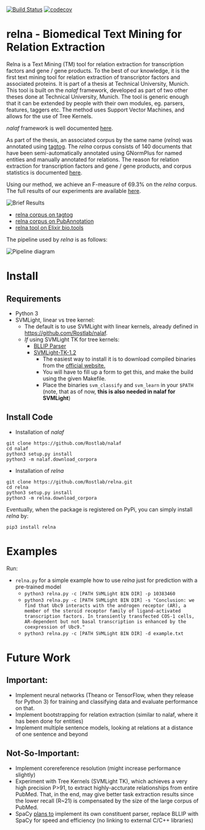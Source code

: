 [![Build Status](https://travis-ci.org/Rostlab/relna.svg?branch=develop)](https://travis-ci.org/Rostlab/relna)
[![codecov](https://codecov.io/gh/Rostlab/relna/branch/develop/graph/badge.svg)](https://codecov.io/gh/Rostlab/relna)


# relna - Biomedical Text Mining for Relation Extraction

Relna is a Text Mining (TM) tool for relation extraction for transcription factors and gene / gene products. To the best of our knowledge, it is the first text mining tool for relation extraction of transcriptor factors and associated proteins. It is part of a thesis at Technical University, Munich. This tool is built on the _nalaf_ framework, developed as part of two other theses done at Technical University, Munich. The tool is generic enough that it can be extended by people with their own modules, eg. parsers, features, taggers etc. The method uses Support Vector Machines, and allows for the use of Tree Kernels.

_nalaf_ framework is well documented [here](https://github.com/carstenuhlig/thesis-alex-carsten).

As part of the thesis, an associated corpus by the same name (_relna_) was annotated using [tagtog](https://www.tagtog.net). The _relna_ corpus consists of 140 documents that have been semi-automatically annotated using GNormPlus for named entities and manually annotated for relations. The reason for relation extraction for transcription factors and gene / gene products, and corpus statistics is documented [here](https://github.com/ashishbaghudana/relna/wiki/Corpus).

Using our method, we achieve an F-measure of 69.3% on the _relna_ corpus. The full results of our experiments are available [here](https://github.com/ashishbaghudana/relna/wiki/Results).

![Brief Results](https://cloud.githubusercontent.com/assets/3714983/11531733/438b2460-98ff-11e5-8332-e01d575570cc.png)

* [relna corpus on tagtog](http://pubannotation.org/projects/relna)
* [relna corpus on PubAnnotation](http://pubannotation.org/projects/relna)
* [relna tool on Elixir bio.tools](https://bio.tools/tool/RostLab/relna/0.1.0)

The pipeline used by _relna_ is as follows:

![Pipeline diagram](https://cloud.githubusercontent.com/assets/3714983/11531709/231f59c6-98ff-11e5-8b0e-427cc35c5d80.png)

# Install

##  Requirements

* Python 3
* SVMLight, linear vs tree kernel:
  * The default is to use SVMLight with linear kernels, already defined in https://github.com/Rostlab/nalaf.
  * _If_ using SVMLight TK for tree kernels:
    * [BLLIP Parser](https://github.com/BLLIP/bllip-parser)
    * [SVMLight-TK-1.2](http://disi.unitn.it/moschitti/TK1.2-software/Tree-Kernel.htm)
      * The easiest way to install it is to download compiled binaries from the [official website.](http://disi.unitn.it/moschitti/TK1.2-software/download.html)
      * You will have to fill up a form to get this, and make the build using the given Makefile.      
      * Place the binaries `svm_classify` and `svm_learn` in your `$PATH` (note, that as of now, **this is also needed in nalaf for SVMLight**)

## Install Code

* Installation of _nalaf_

```shell
git clone https://github.com/Rostlab/nalaf
cd nalaf
python3 setup.py install
python3 -m nalaf.download_corpora
```

* Installation of _relna_

```shell
git clone https://github.com/Rostlab/relna.git
cd relna
python3 setup.py install
python3 -m relna.download_corpora
```

Eventually, when the package is registered on PyPi, you can simply install _relna_ by:

```shell
pip3 install relna
```

# Examples

Run:
* `relna.py` for a simple example how to use _relna_ just for prediction with a pre-trained model
    * `python3 relna.py -c [PATH SVMLight BIN DIR] -p 10383460`
    * `python3 relna.py -c [PATH SVMLight BIN DIR] -s "Conclusion: we find that Ubc9 interacts with the androgen receptor (AR), a member of the steroid receptor family of ligand-activated transcription factors. In transiently transfected COS-1 cells, AR-dependent but not basal transcription is enhanced by the coexpression of Ubc9."`
    * `python3 relna.py -c [PATH SVMLight BIN DIR] -d example.txt`

# Future Work

## Important:

* Implement neural networks (Theano or TensorFlow, when they release for Python 3) for training and classifying data and evaluate performance on that.
* Implement bootstrapping for relation extraction (similar to nalaf, where it has been done for entities)
* Implement multiple sentence models, looking at relations at a distance of one sentence and beyond

## Not-So-Important:

* Implement corereference resolution (might increase performance slightly)
* Experiment with Tree Kernels (SVMLight TK), which achieves a very high precision P>91, to extract highly-accturate relationships from entire PubMed. That, in the end, may give better task extraction results since the lower recall (R~21) is compensated by the size of the large corpus of PubMed.
* SpaCy [plans to](https://github.com/spacy-io/spaCy/issues/59) implement its own constituent parser, replace BLLIP with SpaCy for speed and efficiency (no linking to external C/C++ libraries)
